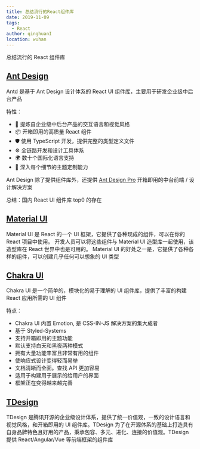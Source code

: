 ```yaml
---
title: 总结流行的React组件库
date: 2019-11-09
tags:
  - React
author: qinghuanI
location: wuhan
---
```


总结流行的 React 组件库

## [Ant Design](https://ant.design/index-cn/)

Antd 是基于 Ant Design 设计体系的 React UI 组件库，主要用于研发企业级中后台产品

特性：

- 🌈 提炼自企业级中后台产品的交互语言和视觉风格
- 📦 开箱即用的高质量 React 组件
- 🛡 使用 TypeScript 开发，提供完整的类型定义文件
- ⚙️ 全链路开发和设计工具体系
- 🌍 数十个国际化语言支持
- 🎨 深入每个细节的主题定制能力

Ant Design 除了提供组件库外，还提供 [Ant Design Pro](https://pro.ant.design/zh-CN/) 开箱即用的中台前端 / 设计解决方案

总结：国内 React UI 组件库 top0 的存在

## [Material UI](https://v4.mui.com/zh/)

Material UI 是 React 的一个 UI 框架，它提供了各种现成的组件，可以在你的 React 项目中使用。 开发人员可以将这些组件与 Material UI 造型库一起使用，该造型库在 React 世界中也是可用的。 Material UI 的好处之一是，它提供了各种各样的组件，可以创建几乎任何可以想象的 UI 类型

## [Chakra UI](https://chakra-ui.com/)

Chakra UI 是一个简单的，模块化的易于理解的 UI 组件库，提供了丰富的构建 React 应用所需的 UI 组件

特点：

- Chakra UI 内置 Emotion, 是 CSS-IN-JS 解决方案的集大成者
- 基于 Styled-Systems
- 支持开箱即用的主题功能
- 默认支持白天和黑夜两种模式
- 拥有大量功能丰富且非常有用的组件
- 使响应式设计变得轻而易举
- 文档清晰而全面。查找 API 更加容易
- 适用于构建用于展示的给用户的界面
- 框架正在变得越来越完善

## [TDesign](https://tdesign.tencent.com/react/overview)

TDesign 是腾讯开源的企业级设计体系，提供了统一价值观，一致的设计语言和视觉风格，和开箱即用的 UI 组件库。TDesign 为了在开源体系的基础上打造具有自身品牌特色且好⽤的产品，秉承包容、多元、进化、连接的价值观。TDesign 提供 React/Angular/Vue 等前端框架的组件库
